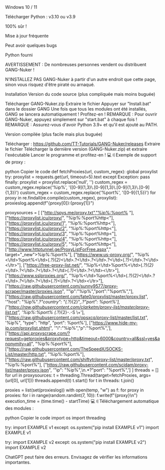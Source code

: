 Windows 10 / 11

Télécharger Python : v3.10 ou v3.9

100% sûr !

Mise à jour fréquente

Peut avoir quelques bugs

Python fourni

AVERTISSEMENT : De nombreuses personnes vendent ou distribuent GANG-Nuker !

N'INSTALLEZ PAS GANG-Nuker à partir d'un autre endroit que cette page, sinon vous risquez d'être piraté ou arnaqué.

Installation
Version du code source (plus compliquée mais moins buguée)

Télécharger GANG-Nuker.zip
Extraire le fichier
Appuyer sur "Install.bat" dans le dossier GANG
Une fois que tous les modules ont été installés, GANG se lancera automatiquement !
Profitez-en !
REMARQUE : Pour ouvrir GANG-Nuker, appuyez simplement sur "start.bat" à chaque fois !
REMARQUE : Assurez-vous d'avoir Python 3.9+ et qu'il est ajouté au PATH.

Version compilée (plus facile mais plus buguée)

Télécharger : https://github.com/TT-Tutorials/GANG-Nuker/releases
Extraire le fichier
Télécharger la dernière version (GANG-Nuker.zip) et extraire l'exécutable
Lancer le programme et profitez-en !
💻〢Exemple de support de proxy :

python
Copier le code
def fetchProxies(url, custom_regex):
    global proxylist
    try:
        proxylist = requests.get(url, timeout=5).text
    except Exception:
        pass
    finally:
        proxylist = proxylist.replace('null', '')
    custom_regex = custom_regex.replace('%ip%', '([0-9]{1,3}\\.[0-9]{1,3}\\.[0-9]{1,3}\\.[0-9]{1,3})')
    custom_regex = custom_regex.replace('%port%', '([0-9]{1,5})')
    for proxy in re.findall(re.compile(custom_regex), proxylist):
        proxieslog.append(f"{proxy[0]}:{proxy[1]}")

proxysources = [
    ["http://spys.me/proxy.txt","%ip%:%port% "],
    ["https://proxylist.icu/proxy/", "<td>%ip%:%port%</td><td>http<"],
    ["https://proxylist.icu/proxy/1", "<td>%ip%:%port%</td><td>http<"],
    ["https://proxylist.icu/proxy/2", "<td>%ip%:%port%</td><td>http<"],
    ["https://proxylist.icu/proxy/3", "<td>%ip%:%port%</td><td>http<"],
    ["https://proxylist.icu/proxy/4", "<td>%ip%:%port%</td><td>http<"],
    ["https://proxylist.icu/proxy/5", "<td>%ip%:%port%</td><td>http<"],
    ["http://www.httptunnel.ge/ProxyListForFree.aspx"," target=\"_new\">%ip%:%port%</a>"],
    ["https://www.us-proxy.org/", "<tr><td>%ip%<\\/td><td>%port%<\\/td><td>(.*?){2}<\\/td><td class='hm'>.*?<\\/td><td>.*?<\\/td><td class='hm'>.*?<\\/td><td class='hx'>(.*?)<\\/td><td class='hm'>.*?<\\/td><\\/tr>"],
    ["https://free-proxy-list.net/", "<tr><td>%ip%<\\/td><td>%port%<\\/td><td>(.*?){2}<\\/td><td class='hm'>.*?<\\/td><td>.*?<\\/td><td class='hm'>.*?<\\/td><td class='hx'>(.*?)<\\/td><td class='hm'>.*?<\\/td><\\/tr>"],
    ["https://www.sslproxies.org/", "<tr><td>%ip%<\\/td><td>%port%<\\/td><td>(.*?){2}<\\/td><td class='hm'>.*?<\\/td><td>.*?<\\/td><td class='hm'>.*?<\\/td><td class='hx'>(.*?)<\\/td><td class='hm'>.*?<\\/td><\\/tr>"],
    ["https://raw.githubusercontent.com/sunny9577/proxy-scraper/master/proxies.json", "\"ip\":\"%ip%\",\"port\":\"%port%\","],
    ["https://raw.githubusercontent.com/fate0/proxylist/master/proxy.list", '"host": "%ip%".*?"country": "(.*?){2}",.*?"port": %port%'],
    ["https://raw.githubusercontent.com/clarketm/proxy-list/master/proxy-list.txt", '%ip%:%port% (.*?){2}-.-S \\+'],
    ["https://raw.githubusercontent.com/opsxcq/proxy-list/master/list.txt", '%ip%", "type": "http", "port": %port%'],
    ["https://www.hide-my-ip.com/proxylist.shtml", '"i":"%ip%","p":"%port%",'],
    ["https://api.proxyscrape.com/?request=getproxies&proxytype=http&timeout=6000&country=all&ssl=yes&anonymity=all", "%ip%:%port%"],
    ["https://raw.githubusercontent.com/TheSpeedX/SOCKS-List/master/http.txt", "%ip%:%port%"],
    ["https://raw.githubusercontent.com/shiftytr/proxy-list/master/proxy.txt", "%ip%:%port%"],
    ["https://raw.githubusercontent.com/scidam/proxy-list/master/proxy.json", '"ip": "%ip%",\n.*?"port": "%port%",']
]
threads = [] 
for url in proxysources:
    t = threading.Thread(target=fetchProxies, args=(url[0], url[1]))
    threads.append(t)
    t.start()
for t in threads:
    t.join()

proxies = list(set(proxieslog))
with open(temp, "w") as f:
    for proxy in proxies:
        for i in range(random.randint(7, 10)):
            f.write(f"{proxy}\n")
execution_time = (time.time() - startTime)
💻〢Téléchargement automatique des modules :

python
Copier le code
import os 
import threading

try:
    import EXAMPLE v1
except:
    os.system("pip install EXAMPLE v1")
    import EXAMPLE v1

try:
    import EXAMPLE v2
except:
    os.system("pip install EXAMPLE v2")
    import EXAMPLE v2









ChatGPT peut faire des erreurs. Envisagez de vérifier les informations importantes.
